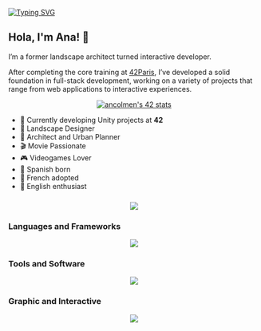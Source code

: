 [![Typing SVG](https://readme-typing-svg.demolab.com?font=Montserrat&size=30&duration=10000&pause=1000&color=F4F6BA&width=435&lines=.+Welcome+to+my+GitHub+.+)](https://git.io/typing-svg)

## Hola, I'm Ana! :vulcan_salute:

I’m a former landscape architect turned interactive developer. 

After completing the core training at [42Paris](https://42.fr/), I’ve developed a solid foundation in full-stack development, working on a variety of projects that range from web applications to interactive experiences.

<p align="center">
	<a href="https://github.com/oakoudad/badge42"><img src="https://badge.mediaplus.ma/kettlebells/ancolmen?1337Badge=off&UM6P=off" alt="ancolmen's 42 stats" /></a>
</p>

* :rocket:  Currently developing Unity projects at **42**
* :herb:  Landscape Designer
* :triangular_ruler:  Architect and Urban Planner
* :clapper:  Movie Passionate
* :video_game:  Videogames Lover
* :dancer:  Spanish born
* :baguette_bread:  French adopted
* :guard:  English enthusiast

###
<p align="center">
	<img src="https://github-readme-stats.vercel.app/api/top-langs/?username=xanaco&theme=dark&hide_border=true&include_all_commits=true&count_private=true&layout=compact" />
</p>

### Languages and Frameworks
<p align="center">
    <a href="https://skillicons.dev">
    <img src="https://skillicons.dev/icons?i=c,cpp,cs,python,js,html,css,django,threejs,bootstrap&perline=50" />
    </a>
</p>

### Tools and Software
<p align="center">
    <a href="https://skillicons.dev">
    <img src="https://skillicons.dev/icons?i=bash,git,gitlab,docker,kubernetes,vim,vscode,postman&perline=50" />
    </a>
</p>

### Graphic and Interactive
<p align="center">
    <a href="https://skillicons.dev">
    <img src="https://skillicons.dev/icons?i=arduino,unity,autocad,ai,ps,blender,figma,notion&perline=50" />
    </a>
</p>